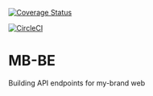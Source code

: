 [![Coverage Status](https://coveralls.io/repos/github/MnorbertVii/MB-BE/badge.svg?branch=main)](https://coveralls.io/github/MnorbertVii/MB-BE?branch=main)

[![CircleCI](https://dl.circleci.com/status-badge/img/circleci/MJPt49cnTrZ9VU1J2uWfzJ/4aohED6P7JaZWw3aMeUYdP/tree/main.svg?style=svg)](https://dl.circleci.com/status-badge/redirect/circleci/MJPt49cnTrZ9VU1J2uWfzJ/4aohED6P7JaZWw3aMeUYdP/tree/main)

# MB-BE
Building API endpoints for my-brand web

